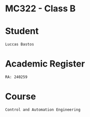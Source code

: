 # **MC322 - Class B**

# **Student**
	Luccas Bastos

# **Academic Register**
	RA: 240259

# **Course**
	Control and Automation Engineering
